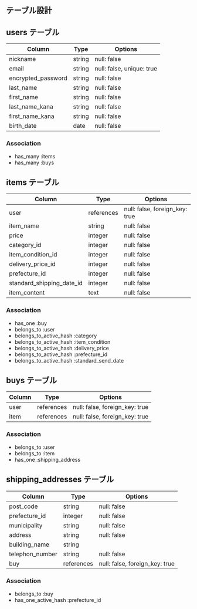 ## テーブル設計

## users テーブル

| Column                   | Type       | Options                   |
| ------------------------ | ---------- | ------------------------  |
| nickname                 | string     | null: false               |
| email                    | string     | null: false, unique: true |
| encrypted_password       | string     | null: false               |
| last_name                | string     | null: false               |
| first_name               | string     | null: false               |
| last_name_kana           | string     | null: false               |
| first_name_kana          | string     | null: false               |
| birth_date               | date       | null: false               |

### Association

- has_many :items
- has_many :buys

## items テーブル

| Column                    | Type       | Options                        |
| ------------------------- | ---------- | ------------------------------ |
| user                      | references | null: false, foreign_key: true |
| item_name                 | string     | null: false                    |
| price                     | integer    | null: false                    |
| category_id               | integer    | null: false                    |
| item_condition_id         | integer    | null: false                    |
| delivery_price_id         | integer    | null: false                    |
| prefecture_id             | integer    | null: false                    |
| standard_shipping_date_id | integer    | null: false                    |
| item_content              | text       | null: false                    |


### Association

- has_one :buy
- belongs_to :user
- belongs_to_active_hash :category
- belongs_to_active_hash :item_condition
- belongs_to_active_hash :delivery_price
- belongs_to_active_hash :prefecture_id 
- belongs_to_active_hash :standard_send_date


## buys テーブル

| Column                   | Type       | Options                         |
| ------------------------ | ---------- | ------------------------------- |
| user                     | references | null: false, foreign_key: true  |
| item                     | references | null: false, foreign_key: true  |
 
### Association

- belongs_to :user
- belongs_to :item
- has_one :shipping_address


## shipping_addresses テーブル

| Column                   | Type       | Options                         |
| ------------------------ | ---------- | ------------------------------- |
| post_code                | string     | null: false                     |
| prefecture_id            | integer    | null: false                     |
| municipality             | string     | null: false                     |
| address                  | string     | null: false                     |
| building_name            | string     |                                 |
| telephon_number          | string     | null: false                     |
| buy                      | references | null: false, foreign_key: true  |
 
### Association

- belongs_to :buy
- has_one_active_hash :prefecture_id      

